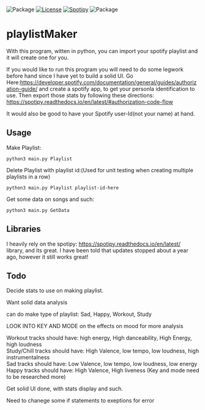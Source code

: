 ![Package](https://img.shields.io/pypi/pyversions/Django.svg)
[![License](https://img.shields.io/badge/license-GNU-blue.svg)](https://github.com/DackJempsey/playlistMaker/blob/master/LICENSE.md)
[![Spotipy](https://img.shields.io/badge/library-spotipy-brightgreen.svg)](https://spotipy.readthedocs.io/en/latest/)
![Package](https://img.shields.io/badge/for-fun-orange.svg)

# playlistMaker
With this program, witten in python, you can import your spotify playlist and it will create one for you.

If you would like to run this program you will need to do some legwork before hand since I have yet to build a 
solid UI. Go Here:https://developer.spotify.com/documentation/general/guides/authorization-guide/ and create a spotify app, to get your personla identification to use. Then export those stats by following these directions: https://spotipy.readthedocs.io/en/latest/#authorization-code-flow

It would also be good to have your Spotify user-Id(not your name) at hand.

## Usage 
Make Playlist:
```
python3 main.py Playlist
```
Delete Playlist with playlist id:(Used for unit testing when creating multiple playlists in a row)
```
python3 main.py Playlist playlist-id-here
```
Get some data on songs and such:
```
python3 main.py GetData
```

## Libraries
I heavily rely on the spotipy: https://spotipy.readthedocs.io/en/latest/ library, and its great. I have been told that updates stopped about a year ago, however it still works great!
## Todo
Decide stats to use on making playlist.

Want solid data analysis

can do make type of playlist: Sad, Happy, Workout, Study

LOOK INTO KEY AND MODE on the effects on mood for more analysis

Workout tracks should have: high energy, High danceability, High Energy, high loudness\
Study/Chill tracks should have: High Valence, low tempo, low loudness, high instrumentalness\
Sad tracks should have: Low Valence, low tempo, low loudness, low energy\
Happy tracks should have: High Valence, High liveness (Key and mode need to be researched more)

Get solid UI done, with stats display and such.

Need to chanege some if statements to exeptions for error
